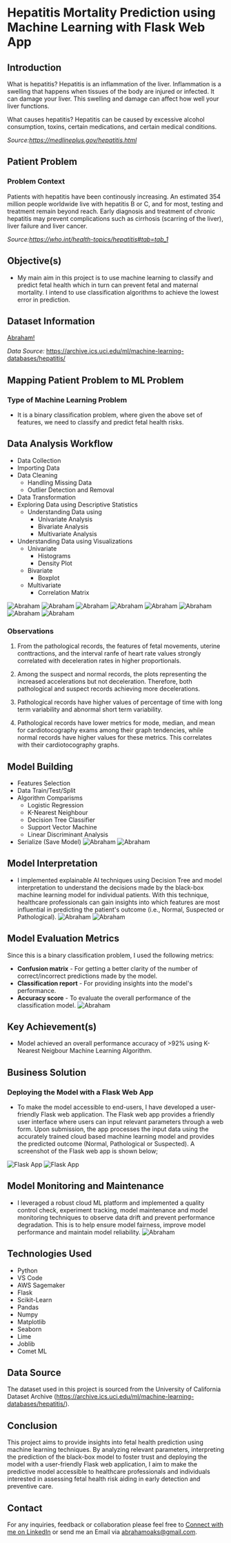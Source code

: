 # Hepatitis Mortality Prediction using Machine Learning with Flask Web App

## Introduction 
What is hepatitis?
Hepatitis is an inflammation of the liver. Inflammation is a swelling that happens when tissues of the body are injured or infected. It can damage your liver. This swelling and damage can affect how well your liver functions.

What causes hepatitis?
Hepatitis can be caused by excessive alcohol consumption, toxins, certain medications, and certain medical conditions.

*Source:https://medlineplus.gov/hepatitis.html*

## Patient Problem
### Problem Context
Patients with hepatitis have been continously increasing. An estimated 354 million people worldwide live with hepatitis B or C, and for most, testing and treatment remain beyond reach. Early diagnosis and treatment of chronic hepatitis may prevent complications such as cirrhosis (scarring of the liver), liver failure and liver cancer.

*Source:https://who.int/health-topics/hepatitis#tab=tab_1*

## Objective(s)
- My main aim in this project is to use machine learning to classify and predict fetal health which in turn can prevent fetal and maternal mortality. I intend to use classification algorithms to achieve the lowest error in prediction.


## Dataset Information
[Abraham!](img/dataset_info)

    
*Data Source:* https://archive.ics.uci.edu/ml/machine-learning-databases/hepatitis/


## Mapping Patient Problem to ML Problem

### Type of Machine Learning Problem
+ It is a binary classification problem, where given the above set of features, we need to classify and predict fetal health risks.

## Data Analysis Workflow
- Data Collection
- Importing Data
- Data Cleaning
  - Handling Missing Data
  - Outlier Detection and Removal
- Data Transformation
- Exploring Data using Descriptive Statistics
  - Understanding Data using
    - Univariate Analysis
    - Bivariate Analysis
    - Multivariate Analysis
- Understanding Data using Visualizations
    - Univariate
      - Histograms
      - Density Plot
    - Bivariate
      - Boxplot
    - Multivariate
      - Correlation Matrix

![Abraham](img/distribution.png)
![Abraham](img/plot.png)
![Abraham](img/data_distribution.png)
![Abraham](img/reducing_bias.png)
![Abraham](img/feature_class.png)
![Abraham](img/features.png)
![Abraham](img/correlation.png)
![Abraham](img/linear.png)


### Observations
1. From the pathological records, the features of fetal movements, uterine conttractions, and the interval ranfe of heart rate values strongly correlated with deceleration rates in higher proportionals.

2. Among the suspect and normal records, the plots representing the increased accelerations but not deceleration. Therefore, both pathological and suspect records achieving more decelerations.

3. Pathological records have higher values of percentage of time with long term variability and abnormal short term variability.

4. Pathological records have lower metrics for mode, median, and mean for cardiotocography exams among their graph tendencies, while normal records have higher values for these metrics. This correlates with their cardiotocography graphs.


## Model Building 
+ Features Selection
+ Data Train/Test/Split
+ Algorithm Comparisms
    - Logistic Regression
    - K-Nearest Neighbour
    - Decision Tree Classifier
    - Support Vector Machine
    - Linear Discriminant Analysis
+ Serialize (Save Model)
![Abraham](img/algo.png)
![Abraham](img/algo2.jpg)


## Model Interpretation
 + I implemented explainable AI techniques using Decision Tree and model interpretation to understand the decisions made by the black-box machine learning model for individual patients. With this technique, healthcare professionals can gain insights into which features are most influential in predicting the patient's outcome (i.e., Normal, Suspected or Pathological). 
![Abraham](img/explainer.jpg)
![Abraham](img/decision_tree.png)


## Model Evaluation Metrics
Since this is a binary classification problem, I used the following metrics:
* **Confusion matrix** - For getting a better clarity of the number of correct/incorrect predictions made by the model.
* **Classification report** - For providing insights into the model's performance.
* **Accuracy score** - To evaluate the overall performance of the classification model.
![Abraham](img/classification_report.jpg)

## Key Achievement(s)
 + Model achieved an overall performance accuracy of >92% using K-Nearest Neigbour Machine Learning Algorithm.

## Business Solution 
  ### Deploying the Model with a Flask Web App
 + To make the model accessible to end-users, I have developed a user-friendly Flask web application. The Flask web app provides a friendly user interface where users can input relevant parameters through a web form. Upon submission, the app processes the input data using the accurately trained cloud based machine learning model and provides the predicted outcome (Normal, Pathological or Suspected). A screenshot of the Flask web app is shown below;  


![Flask App](static/fet_assess.jpg)
![Flask App](static/fet_assess2.jpg)


## Model Monitoring and Maintenance 
- I leveraged a robust cloud ML platform and implemented a quality control check, experiment tracking, model maintenance and model monitoring techniques to observe data drift and prevent performance degradation. This is to help ensure model fairness, improve model performance and maintain model reliability.
![Abraham](img/monitor.jpg)


## Technologies Used
- Python 
- VS Code
- AWS Sagemaker 
- Flask 
- Scikit-Learn
- Pandas
- Numpy
- Matplotlib
- Seaborn
- Lime
- Joblib
- Comet ML

## Data Source
The dataset used in this project is sourced from the University of California Dataset Archive (https://archive.ics.uci.edu/ml/machine-learning-databases/hepatitis/).


## Conclusion
This project aims to provide insights into fetal health prediction using machine learning techniques. By analyzing relevant parameters, interpreting the prediction of the black-box model to foster trust and deploying the model with a user-friendly Flask web application, I aim to make the predictive model accessible to healthcare professionals and individuals interested in assessing fetal health risk aiding in early detection and preventive care.


## Contact
For any inquiries, feedback or collaboration please feel free to [Connect with me on LinkedIn](https://www.linkedin.com/in/abraham-obianke-269112197?utm_source=share&utm_campaign=share_via&utm_content=profile&utm_medium=android_app) or send me an Email via  [abrahamoaks@gmail.com](mailto:your_email@example.com).
